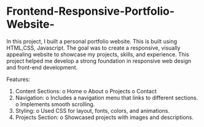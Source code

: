 # Frontend-Responsive-Portfolio-Website-


 In this project, I built a personal portfolio website. 
 This is built using HTML,CSS, Javascript.
 The goal was to create a responsive, visually appealing website to showcase my projects, skills, and experience.
This project helped me develop a strong foundation in responsive web design and front-end development.


Features:
  1. Content Sections:
        o Home
        o About
        o Projects
        o Contact
  2. Navigation:
        o Includes a navigation menu that links to different sections.
        o Implements smooth scrolling.
  3. Styling:
        o Used CSS for layout, fonts, colors, and animations.
  4. Projects Section:
        o Showcased  projects with images and descriptions.

     
